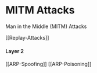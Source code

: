 # MITM Attacks

Man in the Middle (MITM) Attacks

[[Replay-Attacks]]
#### Layer 2 

[[ARP-Spoofing]]
[[ARP-Poisoning]]